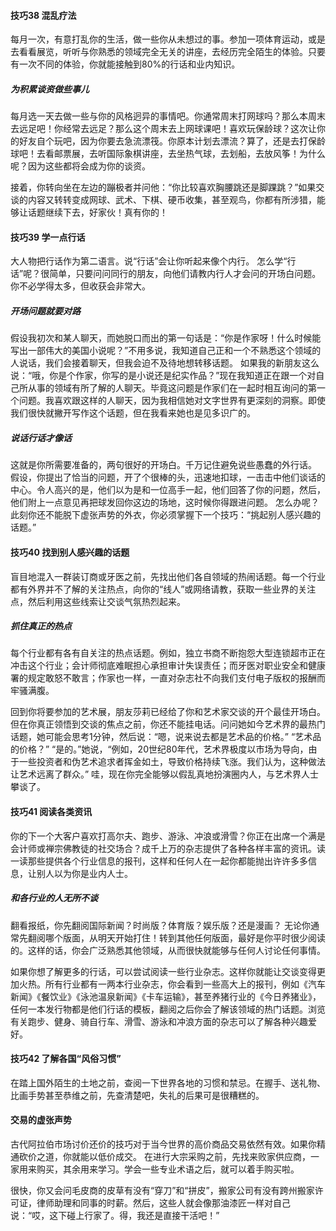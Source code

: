 #### 技巧38 混乱疗法

每月一次，有意打乱你的生活，做一些你从未想过的事。参加一项体育运动，或是去看看展览，听听与你熟悉的领域完全无关的讲座，去经历完全陌生的体验。只要有一次不同的体验，你就能接触到80%的行话和业内知识。

##### 为积累谈资做些事儿

每月选一天去做一些与你的风格迥异的事情吧。你通常周末打网球吗？那么本周末去远足吧！你经常去远足？那么这个周末去上网球课吧！喜欢玩保龄球？这次让你的好友自个玩吧，因为你要去急流漂筏。你原本计划去漂流？算了，还是去打保龄球吧！去看邮票展，去听国际象棋讲座，去坐热气球，去划船，去放风筝！为什么呢？因为这些都将会成为你的谈资。

接着，你转向坐在左边的蹦极者并问他：“你比较喜欢胸腰跳还是脚踝跳？”如果交谈的内容又转转变成网球、武术、下棋、硬币收集，甚至观鸟，你都有所涉猎，能够让话题继续下去，好家伙！真有你的！

#### 技巧39 学一点行话

大人物把行话作为第二语言。说“行话”会让你听起来像个内行。
怎么学“行话”呢？很简单，只要问问同行的朋友，向他们请教内行人才会问的开场白问题。你不必学得太多，但收获会非常大。

##### 开场问题就要对路

假设我初次和某人聊天，而她脱口而出的第一句话是：“你是作家呀！什么时候能写出一部伟大的美国小说呢？”不用多说，我知道自己正和一个不熟悉这个领域的人说话，我们会接着聊天，但我会迫不及待地想转移话题。
如果我的新朋友这么说：“哦，你是个作家，你写的是小说还是纪实作品？”现在我知道正在跟一个对自己所从事的领域有所了解的人聊天。毕竟这问题是作家们在一起时相互询问的第一个问题。我喜欢跟这样的人聊天，因为我相信她对文字世界有更深刻的洞察。即使我们很快就撇开写作这个话题，但在我看来她也是见多识广的。

##### 说话行话才像话

这就是你所需要准备的，两句很好的开场白。千万记住避免说些愚蠢的外行话。
假设，你提出了恰当的问题，开了个很棒的头，迅速地扣球，一击击中他们谈话的中心。令人高兴的是，他们以为是和一位高手一起，他们回答了你的问题，然后，他们附上一点意见再把球发回你这边的场地，这时候你得跟进问题。
怎么办呢？此刻你还不能脱下虚张声势的外衣，你必须掌握下一个技巧：“挑起别人感兴趣的话题。”

#### 技巧40 找到别人感兴趣的话题

盲目地混入一群装订商或牙医之前，先找出他们各自领域的热闹话题。每一个行业都有外界并不了解的关注热点，向你的“线人”或网络请教，获取一些业界的关注点，然后利用这些线索让交谈气氛热烈起来。

##### 抓住真正的热点

每个行业都有各有自关注的热点话题。例如，独立书商不断抱怨大型连锁超市正在冲击这个行业；会计师彻底难眠担心承担审计失误责任；而牙医对职业安全和健康署的规定敢怒不敢言；作家也一样，一直对杂志社不向我们支付电子版权的报酬而牢骚满腹。

回到你将要参加的艺术展，朋友莎莉已经给了你和艺术家交谈的开个最佳开场白。但在你真正领悟到交谈的焦点之前，你还不能挂电话。问问她如今艺术界的最热门话题，她可能会思考1分钟，然后说：“嗯，说来说去都是艺术品的价格。”
“艺术品的价格？”
“是的。”她说，“例如，20世纪80年代，艺术界极度以市场为导向，由于一些投资者和伪艺术追求者挥金如土，导致价格持续飞涨。我们认为，这种做法让艺术远离了群众。”
哇，现在你完全能够以假乱真地扮演圈内人，与艺术界人士攀谈了。

#### 技巧41 阅读各类资讯

你的下一个大客户喜欢打高尔夫、跑步、游泳、冲浪或滑雪？你正在出席一个满是会计师或禅宗佛教徒的社交场合？成千上万的杂志提供了各种各样丰富的资讯。读一读那些提供各个行业信息的报刊，这样和任何人在一起你都能抛出许许多多信息，让别人以为你是业内人士。

##### 和各行业的人无所不谈

翻看报纸，你先翻阅国际新闻？时尚版？体育版？娱乐版？还是漫画？
无论你通常先翻阅哪个版面，从明天开始打住！转到其他任何版面，最好是你平时很少阅读的。这样的话，你会广泛熟悉其他领域，从而很快就能够与任何人讨论任何事情。

如果你想了解更多的行话，可以尝试阅读一些行业杂志。这样你就能让交谈变得更加火热。所有行业都有一两本行业杂志，你会看到一些高大上的报刊，例如《汽车新闻》《餐饮业》《泳池温泉新闻》《卡车运输》，甚至养猪行业的《今日养猪业》，任何一本发行物都是他们行话的模板，翻阅之后你会了解该领域的热门话题。浏览有关跑步、健身、骑自行车、滑雪、游泳和冲浪方面的杂志可以了解各种兴趣爱好。

#### 技巧42 了解各国“风俗习惯”

在踏上国外陌生的土地之前，查阅一下世界各地的习惯和禁忌。在握手、送礼物、比画手势甚至恭维之前，先查清楚吧，失礼的后果可是很糟糕的。

#### 交易的虚张声势

古代阿拉伯市场讨价还价的技巧对于当今世界的高价商品交易依然有效。如果你精通砍价之道，你就能以低价成交。
在进行大宗采购之前，先找来败家供应商，一家用来购买，其余用来学习。学会一些专业术语之后，就可以着手购买啦。

很快，你又会问毛皮商的皮草有没有“穿刀”和“拼皮”，搬家公司有没有跨州搬家许可证，律师助理和同事的时薪。然后，这些人就会像那油漆匠一样对自己说：“哎，这下碰上行家了。得，我还是直接干活吧！”